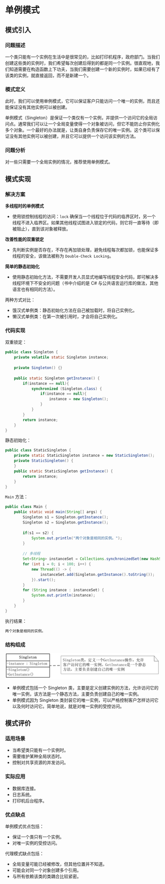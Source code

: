 # 单例模式

## 模式引入

### 问题描述

一个类只能有一个实例在生活中是很常见的，比如打印机程序，政府部门。当我们创建这些类的实例时，我们希望每次创建后得到的都是同一个实例。很直观地，我们知道需要在构造函数上下功夫，当我们需要创建一个新的实例时，如果已经有了该类的实例，就直接返回，而不是新建一个。

### 模式定义

此时，我们可以使用单例模式，它可以保证客户只能访问一个唯一的实例，而且还能保证没有其他实例可以被创建。

单例模式（Singleton）是保证一个类仅有一个实例，并提供一个访问它的全局访问点。通常我们可以让一个全局变量使得一个对象被访问，但它不能防止你实例化多个对象。一个最好的办法就是，让类自身负责保存它的唯一实例。这个类可以保证没有其他实例可以被创建，并且它可以提供一个访问该实例的方法。

### 问题分析

对一些只需要一个全局实例的情况，推荐使用单例模式。

## 模式实现

### 解决方案

**多线程时的单例模式**

- 使用锁控制线程的访问：`lock` 确保当一个线程位于代码的临界区时，另一个线程不进入临界区。如果其他线程试图进入锁定的代码，则它将一直等待（即被阻止），直到该对象被释放。

**改善性能的双重锁定**

- 先判断实例是否存在，不存在再加锁处理，避免线程每次都加锁，也能保证多线程的安全，该做法被称为 `Double-Check Locking`。

**简单的静态初始化**

- 使用静态初始化方法，不需要开发人员显式地编写线程安全代码，即可解决多线程环境下不安全的问题（书中介绍的是 C# 与公共语言运行库的做法，其他语言也有相同的方法）。

两种方式对比：

- 饿汉式单例类：静态初始化方法在自己被加载时，将自己实例化。
- 懒汉式单例类：在第一次被引用时，才会将自己实例化。

### 代码实现

双重锁定：

```java
public class Singleton {
    private volatile static Singleton instance;

    private Singleton() {}

    public static Singleton getInstance() {
        if(instance == null){
            synchronized (Singleton.class) {
                if(instance == null){
                    instance = new Singleton();
                }
            }
        }
        return instance;
    }
}
```

静态初始化：

```java
public class StaticSingleton {
    private static StaticSingleton instance = new StaticSingleton();
    private StaticSingleton() {
    }
    public static StaticSingleton getInstance() {
        return instance;
    }
}
```

`Main` 方法：

```java
public class Main {
    public static void main(String[] args) {
        Singleton s1 = Singleton.getInstance();
        Singleton s2 = Singleton.getInstance();

        if(s1 == s2) {
            System.out.println("两个对象是相同的实例。");
        }

        // 多线程
        Set<String> instanceSet = Collections.synchronizedSet(new HashSet<>());
        for (int i = 0; i < 100; i++) {
            new Thread(() -> {
                instanceSet.add(Singleton.getInstance().toString());
            }).start();
        }
        for (String instance : instanceSet) {
            System.out.println(instance);
        }
    }
}
```

执行结果：

```bash
两个对象是相同的实例。
```

### 结构组成

![](img/singleton/singleton.jpg)

- 单例模式包括一个 Singleton 类，主要是定义创建实例的方法，允许访问它的唯一实例，该方法是一个静态方法，主要负责创建自己的唯一实例。
- 单例模式因为 Singleton 类封装它的唯一实例，可以严格控制客户怎样访问它以及何时访问它。简单地说，就是对唯一实例的受控访问。

## 模式评价

### 适用场景

- 当希望类只能有一个实例时。
- 需要维护某种全局状态时。
- 控制对共享资源的并发访问。

### 实际应用

- 数据库连接。
- 日志系统。
- 打印机后台程序。

### 优点缺点

单例模式优点包括：

- 保证一个类只有一个实例。
- 对唯一实例的受控访问。

代理模式缺点包括：

- 全局变量可能已经被修改，但其他位置并不知道。
- 可能会对同一个对象创建多个引用。
- 与所有依赖该类的类耦合比较紧密。
